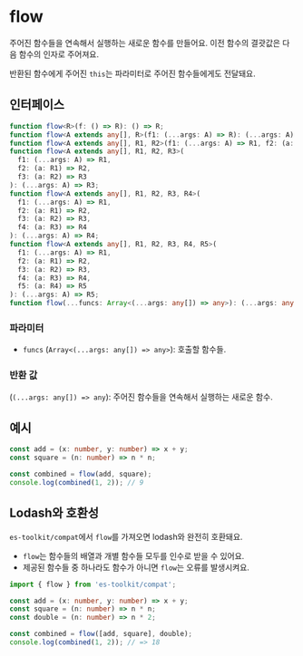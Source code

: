 # flow

주어진 함수들을 연속해서 실행하는 새로운 함수를 만들어요. 이전 함수의 결괏값은 다음 함수의 인자로 주어져요.

반환된 함수에게 주어진 `this`는 파라미터로 주어진 함수들에게도 전달돼요.

## 인터페이스

```typescript
function flow<R>(f: () => R): () => R;
function flow<A extends any[], R>(f1: (...args: A) => R): (...args: A) => R;
function flow<A extends any[], R1, R2>(f1: (...args: A) => R1, f2: (a: R1) => R2): (...args: A) => R2;
function flow<A extends any[], R1, R2, R3>(
  f1: (...args: A) => R1,
  f2: (a: R1) => R2,
  f3: (a: R2) => R3
): (...args: A) => R3;
function flow<A extends any[], R1, R2, R3, R4>(
  f1: (...args: A) => R1,
  f2: (a: R1) => R2,
  f3: (a: R2) => R3,
  f4: (a: R3) => R4
): (...args: A) => R4;
function flow<A extends any[], R1, R2, R3, R4, R5>(
  f1: (...args: A) => R1,
  f2: (a: R1) => R2,
  f3: (a: R2) => R3,
  f4: (a: R3) => R4,
  f5: (a: R4) => R5
): (...args: A) => R5;
function flow(...funcs: Array<(...args: any[]) => any>): (...args: any[]) => any;
```

### 파라미터

- `funcs` (`Array<(...args: any[]) => any>`): 호출할 함수들.

### 반환 값

(`(...args: any[]) => any`): 주어진 함수들을 연속해서 실행하는 새로운 함수.

## 예시

```typescript
const add = (x: number, y: number) => x + y;
const square = (n: number) => n * n;

const combined = flow(add, square);
console.log(combined(1, 2)); // 9
```

## Lodash와 호환성  

`es-toolkit/compat`에서 `flow`를 가져오면 lodash와 완전히 호환돼요.

- `flow`는 함수들의 배열과 개별 함수들 모두를 인수로 받을 수 있어요.  
- 제공된 함수들 중 하나라도 함수가 아니면 `flow`는 오류를 발생시켜요.

```typescript
import { flow } from 'es-toolkit/compat';

const add = (x: number, y: number) => x + y;
const square = (n: number) => n * n;
const double = (n: number) => n * 2;

const combined = flow([add, square], double);
console.log(combined(1, 2)); // => 18
```
